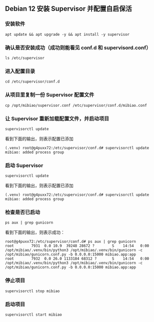 ## Debian 12 安装 Supervisor 并配置自启保活

### 安装软件

    apt update && apt upgrade -y && apt install -y supervisor

### 确认是否安装成功（成功则能看见 conf.d 和 supervisord.conf）

    ls /etc/supervisor

### 进入配置目录

    cd /etc/supervisor/conf.d

### 从项目里复制一份 Supervisor 配置文件

    cp /opt/mibiao/supervisor.conf /etc/supervisor/conf.d/mibiao.conf

### 让 Supervisor 重新加载配置文件，并启动项目

    supervisorctl update

看到下面的输出，则表示配置已添加

    (.venv) root@g4puxx72:/etc/supervisor/conf.d# supervisorctl update
    mibiao: added process group

### 启动 Supervisor

    supervisorctl update

看到下面的输出，则表示配置已添加

    (.venv) root@g4puxx72:/etc/supervisor/conf.d# supervisorctl update
    mibiao: added process group

### 检查是否已启动

    ps aux | grep gunicorn

看到下面的输出，则表示成功：

    root@g4puxx72:/etc/supervisor/conf.d# ps aux | grep gunicorn
    root        7931  0.0 10.9  39248 28672 ?        S    14:54   0:00 /opt/mibiao/.venv/bin/python3 /opt/mibiao/.venv/bin/gunicorn -c /opt/mibiao/gunicorn.conf.py -b 0.0.0.0:15000 mibiao.app:app
    root        7932  0.0 26.0 1133184 68312 ?       S    14:54   0:00 /opt/mibiao/.venv/bin/python3 /opt/mibiao/.venv/bin/gunicorn -c /opt/mibiao/gunicorn.conf.py -b 0.0.0.0:15000 mibiao.app:app

### 停止项目

    supervisorctl stop mibiao

### 启动项目

    supervisorctl start mibiao